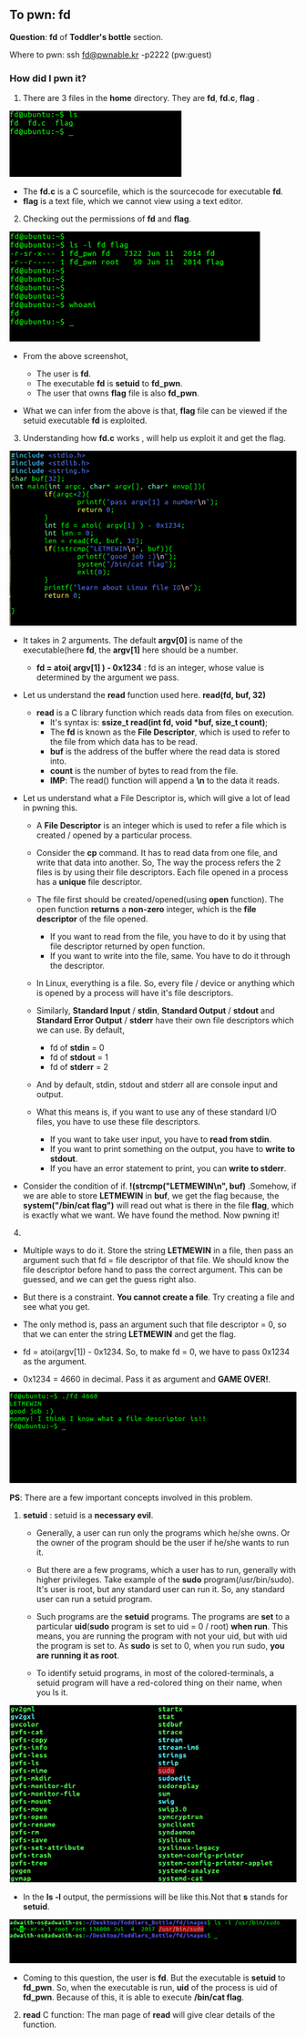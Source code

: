 ﻿## To pwn: fd

**Question**:  	**fd** of **Toddler's bottle** section.

Where to pwn: ssh fd@pwnable.kr -p2222 (pw:guest)

### How did I pwn it?

1. There are 3 files in the **home** directory. They are **fd**, **fd.c**, **flag** .

![3 files present](./images/3_files_present.png)
	
* The **fd.c** is a C sourcefile, which is the sourcecode for executable **fd**. 
* **flag** is a text file, which we cannot view using a text editor.

2. Checking out the permissions of **fd** and **flag**.

![permissions](./images/permissions.png)
	
* From the above screenshot, 
	* The user is **fd**. 
	* The executable **fd** is **setuid** to **fd_pwn**.
	* The user that owns **flag** file is also **fd_pwn**.
	
* What we can infer from the above is that, **flag** file can be viewed if the setuid executable **fd** is exploited. 

3. Understanding how **fd.c** works , will help us exploit it and get the flag.

![fd.c sourcecode](./images/fd.c.png)

* It takes in 2 arguments. The default **argv[0]** is name of the executable(here **fd**, the **argv[1]** here should be a number.
	
	* **fd = atoi( argv[1] ) - 0x1234** 	: fd is an integer, whose value is determined by the argument we pass.
	
* Let us understand the **read** function used here. **read(fd, buf, 32)**
		
	*  **read** is a C library function which reads data from files on execution.
		* It's syntax is:  **ssize_t read(int fd, void *buf, size_t count)**;
		* The **fd** is known as the **File Descriptor**, which is used to refer to the file from which data has to be read. 
		* **buf** is the address of the buffer where the read data is stored into.
		* **count** is the number of bytes to read from the file.
		* **IMP**: The read() function will append a **\n** to the data it reads. 
	
* Let us understand what a File Descriptor is, which will give a lot of lead in pwning this.
		
	* A **File Descriptor** is an integer which is used to refer a file which is created / opened by a particular process. 
	
	* Consider the **cp** command. It has to read data from one file, and write that data into another. So, The way the process refers the 2 files is by using their file descriptors. Each file opened in a process has a **unique** file descriptor.
	
	* The file first should be created/opened(using **open** function). The open function **returns** a **non-zero** integer, which is the **file descriptor** of the file opened. 
		* If you want to read from the file, you have to do it by using that file descriptor returned by open function. 
		* If you want to write into the file, same. You have to do it through the descriptor.
	
	* In Linux, everything is a file. So, every file / device or anything which is opened by a process will have it's file descriptors. 
	
	* Similarly, **Standard Input** / **stdin**, **Standard Output** / **stdout** and  **Standard Error Output** / **stderr** have their own file descriptors which we can use. By default, 
		* fd of **stdin** = 0
		* fd of **stdout** = 1
		* fd of **stderr** = 2
	
	* And by default, stdin, stdout and stderr all are console input and output.
	
	* What this means is, if you want to use any of these standard I/O files, you have to use these file descriptors. 
		* If you want to take user input, you have to **read from stdin**. 
		* If you want to print something on the output, you have to **write to stdout**. 
		* If you have an error statement to print, you can **write to stderr**. 
	

* Consider the condition of if. **!(strcmp("LETMEWIN\n", buf)** .Somehow, if we are able to store **LETMEWIN** in **buf**, we get the flag because, the **system("/bin/cat flag")** will read out what is there in the file **flag**, which is exactly what we want. We have found the method. Now pwning it!

4. 
* Multiple ways to do it. Store the string **LETMEWIN** in a file, then pass an argument such that fd = file descriptor of that file.  We should know the file descriptor before hand to pass the correct argument. This can be guessed, and we can get the guess right also. 
	
* But there is a constraint. **You cannot create a file**. Try creating a file and see what you get.
	
* The only  method is, pass an argument such that file descriptor = 0, so that we can enter the string **LETMEWIN** and get the flag. 
	
* fd = atoi(argv[1]) - 0x1234. So, to make fd = 0, we have to pass 0x1234 as the argument. 

* 0x1234 = 4660 in decimal. Pass it as argument and **GAME OVER!**.

![got the flag](./images/got_the_flag.png)


**PS**: There are a few important concepts involved in this problem. 

1. **setuid** :  setuid is a **necessary evil**. 
	
	* Generally, a user can run only the programs which he/she owns. Or the owner of the program should be the user if he/she wants to run it. 
	
	* But there are a few programs, which a user has to run, generally with higher privileges. Take example of the **sudo** program(/usr/bin/sudo). It's user is root, but any standard user can run it. So, any standard user can run a setuid program. 
	
	* Such programs are the **setuid** programs. The programs are **set** to a particular **uid**(**sudo** program is set to uid = 0 / root) **when run**. This means, you are running the program with not your uid, but with uid the program is set to. As **sudo** is set to 0, when you run sudo, **you are running it as root**. 
	
	* To identify setuid programs, in most of the colored-terminals, a setuid program will have a red-colored thing on their name, when you ls it.
	
![set uid red color](./images/sudo_redcolor.png)

* In the **ls -l** output, the permissions will be like this.Not that **s** stands for **setuid**.

![ls -l output](./images/s_stands_for_setuid.png)

* Coming to this question, the user is **fd**. But the executable is **setuid** to **fd_pwn**. So, when the executable is run, **uid** of the process is uid of **fd_pwn**. Because of this, it is able to execute **/bin/cat flag**. 

 2. **read** C function: The man page of **read** will give clear details of the function.  

